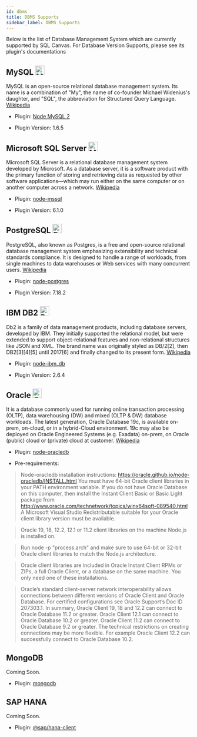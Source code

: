 ```yaml
---
id: dbms
title: DBMS Supports
sidebar_label: DBMS Supports
---
```


Below is the list of Database Management System which are currently supported by SQL Canvas. For Database Version Supports, please see its plugin's documentations


## MySQL <img height="25" alt="MySQL Logo" src="/img/icons/mysql.svg"/>

MySQL is an open-source relational database management system. Its name is a combination of "My", the name of co-founder Michael Widenius's daughter, and "SQL", the abbreviation for Structured Query Language. [Wikipedia](https://en.wikipedia.org/wiki/MySQL)

* Plugin: [Node MySQL 2](https://www.npmjs.com/package/mysql2)

* Plugin Version: 1.6.5

## Microsoft SQL Server <img height="25" alt="MS SQL Logo" src="/img/icons/mssql.png"/>

Microsoft SQL Server is a relational database management system developed by Microsoft. As a database server, it is a software product with the primary function of storing and retrieving data as requested by other software applications—which may run either on the same computer or on another computer across a network. [Wikipedia](https://en.wikipedia.org/wiki/Microsoft_SQL_Server)

* Plugin: [node-mssql](https://www.npmjs.com/package/mssql)

* Plugin Version: 6.1.0

## PostgreSQL <img height="25" alt="Postgre Logo" src="/img/icons/postgre.png"/>

PostgreSQL, also known as Postgres, is a free and open-source relational database management system emphasizing extensibility and technical standards compliance. It is designed to handle a range of workloads, from single machines to data warehouses or Web services with many concurrent users. [Wikipedia](https://en.wikipedia.org/wiki/PostgreSQL)

* Plugin: [node-postgres](https://www.npmjs.com/package/pg)

* Plugin Version: 7.18.2

## IBM DB2 <img height="25" alt="Db2 Logo" src="/img/icons/db2.png"/>

Db2 is a family of data management products, including database servers, developed by IBM. They initially supported the relational model, but were extended to support object-relational features and non-relational structures like JSON and XML. The brand name was originally styled as DB/2[2], then DB2[3][4][5] until 2017[6] and finally changed to its present form.  [Wikipedia](https://en.wikipedia.org/wiki/IBM_Db2_Family)

* Plugin: [node-ibm_db](https://www.npmjs.com/package/ibm_db)

* Plugin Version: 2.6.4

## Oracle <img height="25" alt="Oracle Logo" src="/img/icons/oracle.png"/>

It is a database commonly used for running online transaction processing (OLTP), data warehousing (DW) and mixed (OLTP & DW) database workloads. The latest generation, Oracle Database 19c, is available on-prem, on-cloud, or in a hybrid-Cloud environment. 19c may also be deployed on Oracle Engineered Systems (e.g. Exadata) on-prem, on Oracle (public) cloud or (private) cloud at customer. [Wikipedia](https://en.wikipedia.org/wiki/Oracle_Database)

* Plugin: [node-oracledb](https://www.npmjs.com/package/oracledb)

* Pre-requirements:

> Node-oracledb installation instructions: https://oracle.github.io/node-oracledb/INSTALL.html
You must have 64-bit Oracle client libraries in your PATH environment variable.
If you do not have Oracle Database on this computer, then install the Instant Client Basic or Basic Light package from     
http://www.oracle.com/technetwork/topics/winx64soft-089540.html
A Microsoft Visual Studio Redistributable suitable for your Oracle client library version must be available.

> Oracle 19, 18, 12.2, 12.1 or 11.2 client libraries on the machine Node.js is installed on.

> Run node -p "process.arch" and make sure to use 64-bit or 32-bit Oracle client libraries to match the Node.js architecture.

> Oracle client libraries are included in Oracle Instant Client RPMs or ZIPs, a full Oracle Client, or a database on the same machine. You only need one of these installations.

> Oracle’s standard client-server network interoperability allows connections between different versions of Oracle Client and Oracle Database. For certified configurations see Oracle Support’s Doc ID 207303.1. In summary, Oracle Client 19, 18 and 12.2 can connect to Oracle Database 11.2 or greater. Oracle Client 12.1 can connect to Oracle Database 10.2 or greater. Oracle Client 11.2 can connect to Oracle Database 9.2 or greater. The technical restrictions on creating connections may be more flexible. For example Oracle Client 12.2 can successfully connect to Oracle Database 10.2.

## MongoDB

Coming Soon.

* Plugin: [mongodb](https://www.npmjs.com/package/mongodb)

## SAP HANA

Coming Soon.

* Plugin: [@sap/hana-client](https://www.npmjs.com/package/@sap/hana-client)